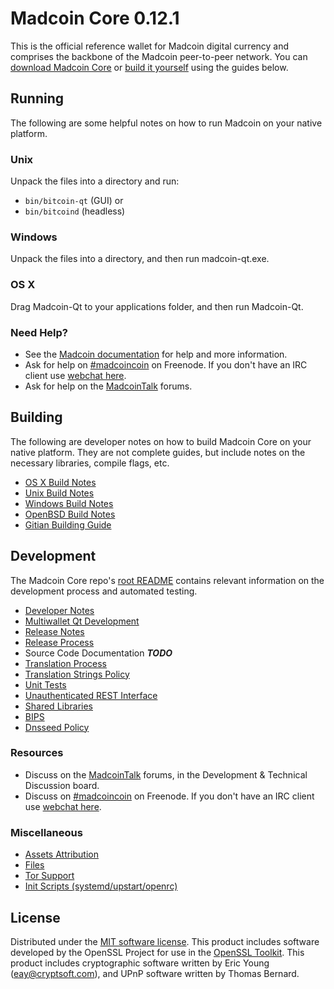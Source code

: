 Madcoin Core 0.12.1
=====================

This is the official reference wallet for Madcoin digital currency and comprises the backbone of the Madcoin peer-to-peer network. You can [download Madcoin Core](https://www.madcoin.org/downloads/) or [build it yourself](#building) using the guides below.

Running
---------------------
The following are some helpful notes on how to run Madcoin on your native platform.

### Unix

Unpack the files into a directory and run:

- `bin/bitcoin-qt` (GUI) or
- `bin/bitcoind` (headless)

### Windows

Unpack the files into a directory, and then run madcoin-qt.exe.

### OS X

Drag Madcoin-Qt to your applications folder, and then run Madcoin-Qt.

### Need Help?

* See the [Madcoin documentation](https://madcoincoin.atlassian.net/wiki/display/DOC)
for help and more information.
* Ask for help on [#madcoincoin](http://webchat.freenode.net?channels=madcoincoin) on Freenode. If you don't have an IRC client use [webchat here](http://webchat.freenode.net?channels=madcoincoin).
* Ask for help on the [MadcoinTalk](https://madcointalk.org/) forums.

Building
---------------------
The following are developer notes on how to build Madcoin Core on your native platform. They are not complete guides, but include notes on the necessary libraries, compile flags, etc.

- [OS X Build Notes](build-osx.md)
- [Unix Build Notes](build-unix.md)
- [Windows Build Notes](build-windows.md)
- [OpenBSD Build Notes](build-openbsd.md)
- [Gitian Building Guide](gitian-building.md)

Development
---------------------
The Madcoin Core repo's [root README](/README.md) contains relevant information on the development process and automated testing.

- [Developer Notes](developer-notes.md)
- [Multiwallet Qt Development](multiwallet-qt.md)
- [Release Notes](release-notes.md)
- [Release Process](release-process.md)
- Source Code Documentation ***TODO***
- [Translation Process](translation_process.md)
- [Translation Strings Policy](translation_strings_policy.md)
- [Unit Tests](unit-tests.md)
- [Unauthenticated REST Interface](REST-interface.md)
- [Shared Libraries](shared-libraries.md)
- [BIPS](bips.md)
- [Dnsseed Policy](dnsseed-policy.md)

### Resources
* Discuss on the [MadcoinTalk](https://madcointalk.org/) forums, in the Development & Technical Discussion board.
* Discuss on [#madcoincoin](http://webchat.freenode.net/?channels=madcoincoin) on Freenode. If you don't have an IRC client use [webchat here](http://webchat.freenode.net/?channels=madcoincoin).

### Miscellaneous
- [Assets Attribution](assets-attribution.md)
- [Files](files.md)
- [Tor Support](tor.md)
- [Init Scripts (systemd/upstart/openrc)](init.md)

License
---------------------
Distributed under the [MIT software license](http://www.opensource.org/licenses/mit-license.php).
This product includes software developed by the OpenSSL Project for use in the [OpenSSL Toolkit](https://www.openssl.org/). This product includes
cryptographic software written by Eric Young ([eay@cryptsoft.com](mailto:eay@cryptsoft.com)), and UPnP software written by Thomas Bernard.

